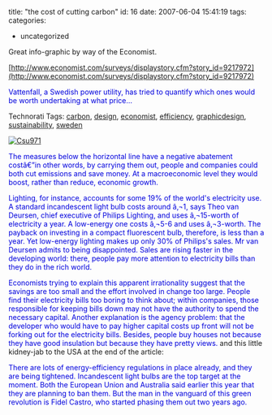 title: "the cost of cutting carbon"
id: 16
date: 2007-06-04 15:41:19
tags: 
categories: 
- uncategorized

Great info-graphic by way of the Economist.

[http://www.economist.com/surveys/displaystory.cfm?story_id=9217972](http://www.economist.com/surveys/displaystory.cfm?story_id=9217972)

<span style="color:#0000dd;">Vattenfall, a Swedish power utility, has tried to quantify which ones would be worth undertaking at what price...</span>

<!-- technorati tags start -->

Technorati Tags: [carbon](http://www.technorati.com/tag/carbon), [design](http://www.technorati.com/tag/design), [economist](http://www.technorati.com/tag/economist), [efficiency](http://www.technorati.com/tag/efficiency), [graphicdesign](http://www.technorati.com/tag/graphicdesign), [sustainability](http://www.technorati.com/tag/sustainability), [sweden](http://www.technorati.com/tag/sweden)
<!-- technorati tags end -->
<!--more-->
[![Csu971](http://www.chesnok.com/daily/wp-content/uploads/2007/06/CSU971-tm1.jpg)](http://www.chesnok.com/daily/wp-content/uploads/2007/06/CSU9711.gif)

<span style="color:#0000dd;">The measures below the horizontal line have a negative abatement costâ€”in other words, by carrying them out, people and companies could both cut emissions and save money. At a macroeconomic level they would boost, rather than reduce, economic growth.</span>

<span style="color:#0000dd;">Lighting, for instance, accounts for some 19% of the world's electricity use. A standard incandescent light bulb costs around â‚¬1, says Theo van Deursen, chief executive of Philips Lighting, and uses â‚¬15-worth of electricity a year. A low-energy one costs â‚¬5-6 and uses â‚¬3-worth. The payback on investing in a compact fluorescent bulb, therefore, is less than a year. Yet low-energy lighting makes up only 30% of Philips's sales. Mr van Deursen admits to being disappointed. Sales are rising faster in the developing world: there, people pay more attention to electricity bills than they do in the rich world.</span>

<span style="color:#0000dd;">Economists trying to explain this apparent irrationality suggest that the savings are too small and the effort involved in change too large. People find their electricity bills too boring to think about; within companies, those responsible for keeping bills down may not have the authority to spend the necessary capital. Another explanation is the agency problem: that the developer who would have to pay higher capital costs up front will not be forking out for the electricity bills. Besides, people buy houses not because they have good insulation but because they have pretty views.</span>
and this little kidney-jab to the USA at the end of the article:

<span style="color:#0000dd;">There are lots of energy-efficiency regulations in place already, and they are being tightened. Incandescent light bulbs are the top target at the moment. Both the European Union and Australia said earlier this year that they are planning to ban them. But the man in the vanguard of this green revolution is Fidel Castro, who started phasing them out two years ago.</span>
